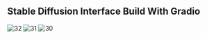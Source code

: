 ## Stable Diffusion Interface Build With Gradio
![32](https://user-images.githubusercontent.com/39073888/204059672-ee2e66d7-fac9-4d28-ae83-8787e75e1bd3.png)
![31](https://user-images.githubusercontent.com/39073888/204059675-6f0fee2b-b5f9-40cb-985d-9fd57b96eac0.png)
![30](https://user-images.githubusercontent.com/39073888/204059677-81955139-9e03-4c85-942c-dfbe540e2de0.png)
